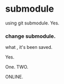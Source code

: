 # submodule
using git submodule.
Yes.
### change submodule.


what , it's been saved.

Yes.


One.
TWO.

ONLINE.
